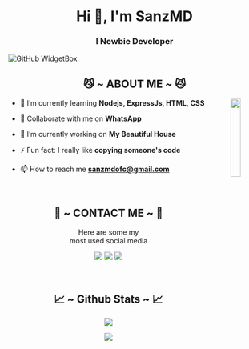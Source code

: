 <h1 align="center">Hi 👋, I'm SanzMD</h1>
<h3 align="center">I Newbie Developer</h3>

[![GitHub WidgetBox](https://github-widgetbox.vercel.app/api/profile?username=eggpm2&data=followers,repositories,stars,commits&theme=nautilus)](https://github.com/eggpm2)
<!--![readmebox](https://svgshare.com/i/104e.svg)-->

<div>
  <h2 align="center"> 😼 ~ ABOUT ME ~ 😼 </h2>
</div>
<div align="center">
  <img src="https://telegra.ph/file/e8b436c5f89588f05ed2b.jpg" align="right" width="20%">
</div>

- 🌱 I’m currently learning **Nodejs, ExpressJs, HTML, CSS**

- 👯 Collaborate with me on **WhatsApp**

- 🔭 I’m currently working on **My Beautiful House**

- ⚡ Fun fact: I really like **copying someone's code**

- 📫 How to reach me **sanzmdofc@gmail.com**

<br>
<h2 align="center"> 📝 ~ CONTACT ME ~ 📝 </h2>

<p align="center">Here are some my <br>
most used social media</p>

<p align="center">
  <a href="https://www.instagram.com/sanzmd23" target="_blank"><img src="https://img.shields.io/badge/-SanzMD-purple?&style=for-the-badge&logo=Instagram&logoColor=white"/></a>
  <a href="https://www.tiktok.com/@sanzmd23" target="_blank"><img src="https://img.shields.io/badge/-SanzMD-blue?&style=for-the-badge&logo=Tiktok&logoColor=white"/></a>  
  <a href="https://wa.me/6282174453171" target="_blank"><img src="https://img.shields.io/badge/-SanzMD-</>-ocean?&style=for-the-badge&logo=WhatsApp&logoColor=white"/></a>
</p>
</div>
<br>
<h2 align="center"> 📈 ~ Github Stats ~ 📈 </h2>

<p align="center">
  <a href="https://github.com/eggpm2"><img src="https://github-readme-stats.vercel.app/api?username=eggpm2&theme=tokyonight&show_icons=true" /></a>
</p>

<p align="center">
  <a href="https://github.com/eggpm2"><img src="https://github-readme-streak-stats.herokuapp.com/?user=eggpm2&theme=tokyonight&hide_border=false&properties=background&border=%239611C5FF" /><a>
</p>

<!--<p align="center">
  <a href="https://github.com/eggpm2"><img src="https://github-profile-trophy.vercel.app/?username=eggpm2&theme=radical&margin-w=20&no-bg=true&no-frame=false" /><a>
</p>-->

<!---
SanzMD is a ✨ special ✨ repository because its `README.md` (this file) appears on your GitHub profile.
You can click the Preview link to take a look at your changes.
--->
